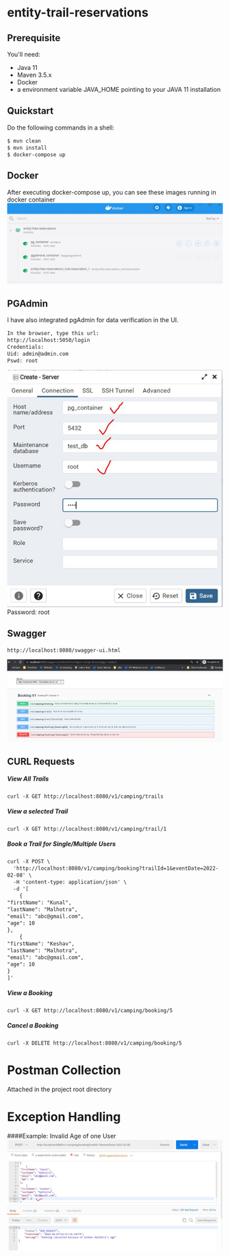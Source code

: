 # entity-trail-reservations

## Prerequisite

You'll need:
 * Java 11
 * Maven 3.5.x
 * Docker
 * a environment variable JAVA_HOME pointing to your JAVA 11 installation

## Quickstart

Do the following commands in a shell:

    $ mvn clean
    $ mvn install
    $ docker-compose up
    
## Docker
After executing docker-compose up, you can see these images running in docker container
![Data Published](img/Image1.JPG)   

## PGAdmin
I have also integrated pgAdmin for data verification in the UI.
````curlrc
In the browser, type this url:
http://localhost:5050/login
Credentials:
Uid: admin@admin.com
Pswd: root
```` 
![Data Published](img/Image2.JPG)
Password: root 

## Swagger
````curlrc
http://localhost:8080/swagger-ui.html
```` 
![Data Published](img/Image3.JPG)

    
##  CURL Requests 
##### View All Trails
````curlrc
curl -X GET http://localhost:8080/v1/camping/trails
```` 
##### View a selected Trail
````curlrc
curl -X GET http://localhost:8080/v1/camping/trail/1
```` 
##### Book a Trail for Single/Multiple Users
````curlrc
curl -X POST \
  'http://localhost:8080/v1/camping/booking?trailId=1&eventDate=2022-02-08' \
  -H 'content-type: application/json' \
  -d '[
	{
"firstName": "Kunal",
"lastName": "Malhotra",
"email": "abc@gmail.com",
"age": 10
},
	{
"firstName": "Keshav",
"lastName": "Malhotra",
"email": "abc@gmail.com",
"age": 10
}
]'
```` 
##### View a Booking
````curlrc
curl -X GET http://localhost:8080/v1/camping/booking/5
```` 
##### Cancel a Booking
````curlrc
curl -X DELETE http://localhost:8080/v1/camping/booking/5
```` 
# Postman Collection
Attached in the project root directory

# Exception Handling
####Example: Invalid Age of one User
![Data Published](img/Image4.jpg)
